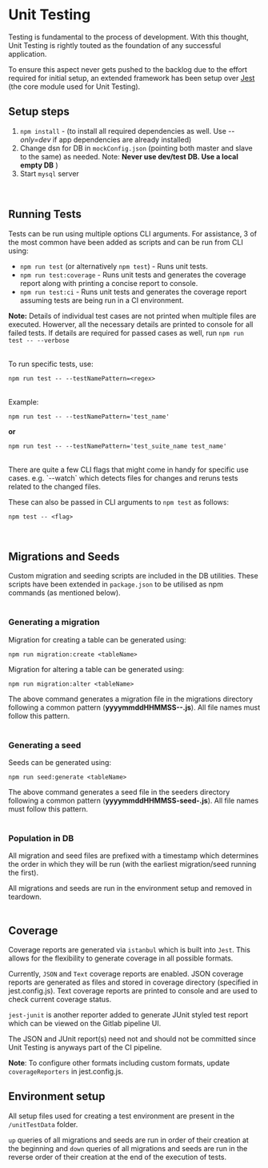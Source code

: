 # Unit Testing

Testing is fundamental to the process of development. With this thought, Unit Testing is rightly touted as the foundation of any successful application.

To ensure this aspect never gets pushed to the backlog due to the effort required for initial setup, an extended framework has been setup over [Jest](https://jestjs.io/) (the core module used for Unit Testing).


## Setup steps

1. `npm install` - (to install all required dependencies as well. Use *--only=dev* if app dependencies are already installed)
2. Change dsn for DB in `mockConfig.json` (pointing both master and slave to the same) as needed. Note: **Never use dev/test DB. Use a local empty DB** )
3. Start `mysql` server

<br>

## Running Tests

Tests can be run using multiple options CLI arguments. For assistance, 3 of the most common have been added as scripts and can be run from CLI using:
- `npm run test` (or alternatively `npm test`) - Runs unit tests.
- `npm run test:coverage` - Runs unit tests and generates the coverage report along with printing a concise report to console.
- `npm run test:ci` - Runs unit tests and generates the coverage report assuming tests are being run in a CI environment.

**Note:** Details of individual test cases are not printed when multiple files are executed. Howerver,  all the necessary details are printed to console for all failed tests. If details are required for  passed cases as well, run `npm run test -- --verbose`

<br>
To run specific tests, use:

```
npm run test -- --testNamePattern=<regex>
```

<br>
Example:<br>

`npm run test -- --testNamePattern='test_name'` 

**or**

`npm run test -- --testNamePattern='test_suite_name test_name'`

<br>
There are quite a few CLI flags that might come in handy for specific use cases. e.g. `--watch` which detects files for changes and reruns tests related to the changed files. 

These can also be passed in CLI arguments to `npm test` as follows:
```
npm test -- <flag>
```
<br>

## Migrations and Seeds

Custom migration and seeding scripts are included in the DB utilities. These scripts have been extended in `package.json` to be utilised as npm commands (as mentioned below).
<br><br>

### **Generating a migration**

Migration for creating a table can be generated using:

```
npm run migration:create <tableName>
```

Migration for altering a table can be generated using:

```
npm run migration:alter <tableName>
```

The above command generates a migration file in the migrations directory following a common pattern (**yyyymmddHHMMSS-<action>-<tableName>.js**). All file names must follow this pattern.
<br><br>

### **Generating a seed**
Seeds can be generated using:

```
npm run seed:generate <tableName>
```

The above command generates a seed file in the seeders directory following a common pattern (**yyyymmddHHMMSS-seed-<tableName>.js**). All file names must follow this pattern.
<br><br>

### **Population in DB**
All migration and seed files are prefixed with a timestamp which determines the order in which they will be run (with the earliest migration/seed running the first).

All migrations and seeds are run in the environment setup and removed in teardown.
<br><br>

## Coverage

Coverage reports are generated via `istanbul` which is built into `Jest`. This allows for the flexibility to generate coverage in all possible formats.

Currently, `JSON` and `Text` coverage reports are enabled. 
JSON coverage reports are generated as files and stored in coverage directory (specified in jest.config.js). Text coverage reports are printed to console and are used to check current coverage status.

`jest-junit` is another reporter added to generate JUnit styled test report which can be viewed on the Gitlab pipeline UI.

The JSON and JUnit report(s) need not and should not be committed since Unit Testing is anyways part of the CI pipeline.

**Note**: To configure other formats including custom formats, update `coverageReporters` in jest.config.js.

## Environment setup

All setup files used for creating a test environment are present in the `/unitTestData` folder. 

`up` queries of all migrations and seeds are run in order of their creation at the beginning and 
`down` queries of all migrations and seeds are run in the reverse order of their creation at the end of the execution of tests.